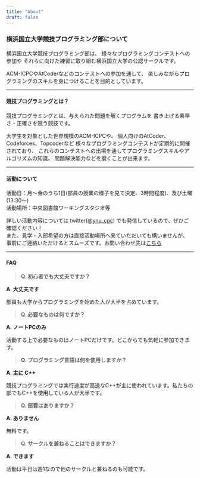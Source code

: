 ```yaml
---
title: "About"
draft: false
---
```


### 横浜国立大学競技プログラミング部について

横浜国立大学競技プログラミング部は、
様々なプログラミングコンテストへの参加や
それらに向けた練習に取り組む横浜国立大学の公認サークルです。

ACM-ICPCやAtCoderなどのコンテストへの参加を通して、
楽しみながらプログラミングのスキルを身につけることを目的としています。

* * *

#### 競技プログラミングとは？

競技プログラミングとは、与えられた問題を解くプログラムを
書き上げる素早さ・正確さを競う競技です。

大学生を対象とした世界規模のACM-ICPCや、
個人向けのAtCoder、Codeforces、Topcoderなど
様々なプログラミングコンテストが定期的に開催されており、
これらのコンテストへの出場を通してプログラミングスキルやアルゴリズムの知識、
問題解決能力などを磨くことが出来ます。

* * *

#### 活動について

活動日：月〜金のうち1日(部員の授業の様子を見て決定、3時間程度)、及び土曜(13:30〜)  
活動場所：中央図書館ワーキングスタジオ等

詳しい活動内容については
twitter([@ynu_cpc](https://twitter.com/ynu_cpc?lang=ja))
でも発信しているので、ぜひご確認ください！  
また、見学・入部希望の方は直接活動場所へ来ていただいても構いませんが、
事前にご連絡いただけるとスムーズです。お問い合わせ先は[こちら](/contact/)

* * *

#### FAQ

> **Q. 初心者でも大丈夫ですか？**

**A. 大丈夫です**

部員も大学からプログラミングを始めた人が大半を占めています。

> **Q. 必要なものは何ですか？**

**A. ノートPCのみ**

活動する上で必要なものはノートPCだけです。どこからでも気軽に参加できます。

> **Q. プログラミング言語は何を使用しますか？**

**A. 主に C++**

競技プログラミングでは実行速度が高速なC++が主に使われています。私たちの部でもC++を使用している人が大半です。

> **Q. 部費はありますか？**

**A. ありません**

無料です。

> **Q. サークルを兼ねることはできますか？**

**A. できます**

活動は平日は週1なので他のサークルと兼ねるのも可能です。